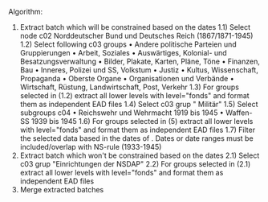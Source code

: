 Algorithm:
1) Extract batch which will be constrained based on the dates
1.1) Select node c02 <unittitle>Norddeutscher Bund und Deutsches Reich (1867/1871-1945)</unittitle>
1.2) Select following c03 groups
• Andere politische Parteien und Gruppierungen
• Arbeit, Soziales
• Auswärtiges, Kolonial- und Besatzungsverwaltung
• Bilder, Plakate, Karten, Pläne, Töne
• Finanzen, Bau
• Inneres, Polizei und SS, Volkstum
• Justiz
• Kultus, Wissenschaft, Propaganda
• Oberste Organe
• Organisationen und Verbände
• Wirtschaft, Rüstung, Landwirtschaft, Post, Verkehr
1.3) For groups selected in (1.2) extract all lower levels with level="fonds" and format them as independent EAD files
1.4) Select c03 grup " Militär"
1.5) Select subgroups c04
• Reichswehr und Wehrmacht 1919 bis 1945
• Waffen-SS 1939 bis 1945
1.6) For groups selected in (5) extract all lower levels with level="fonds" and format them as independent EAD files
1.7) Filter the selected data based in the dates of  <unitdate encodinganalog="Bestandslaufzeit">. Dates or date ranges must be included/overlap with NS-rule (1933-1945)
2) Extract batch which won't be constrained based on the dates
2.1) Select c03 grup "Einrichtungen der NSDAP"
2.2) For groups selected in (2.1) extract all lower levels with level="fonds" and format them as independent EAD files
3) Merge extracted batches
